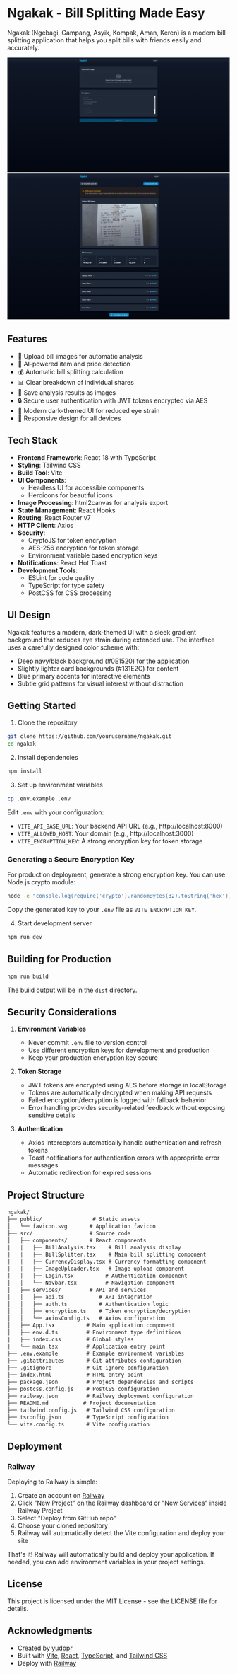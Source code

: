 # Ngakak - Bill Splitting Made Easy

Ngakak (Ngebagi, Gampang, Asyik, Kompak, Aman, Keren) is a modern bill splitting application that helps you split bills with friends easily and accurately.

![Screenshot_1](Screenshot_8-3-2025_21155.jpeg)
![Screenshot_1](Screenshot_8-3-2025_21713.jpeg)
## Features

- 📸 Upload bill images for automatic analysis
- 🤖 AI-powered item and price detection
- 💰 Automatic bill splitting calculation
- 📊 Clear breakdown of individual shares
- 💾 Save analysis results as images
- 🔒 Secure user authentication with JWT tokens encrypted via AES
- 🎨 Modern dark-themed UI for reduced eye strain
- 📱 Responsive design for all devices

## Tech Stack

- **Frontend Framework**: React 18 with TypeScript
- **Styling**: Tailwind CSS
- **Build Tool**: Vite
- **UI Components**: 
  - Headless UI for accessible components
  - Heroicons for beautiful icons
- **Image Processing**: html2canvas for analysis export
- **State Management**: React Hooks
- **Routing**: React Router v7
- **HTTP Client**: Axios
- **Security**:
  - CryptoJS for token encryption
  - AES-256 encryption for token storage
  - Environment variable based encryption keys
- **Notifications**: React Hot Toast
- **Development Tools**:
  - ESLint for code quality
  - TypeScript for type safety
  - PostCSS for CSS processing

## UI Design

Ngakak features a modern, dark-themed UI with a sleek gradient background that reduces eye strain during extended use. The interface uses a carefully designed color scheme with:

- Deep navy/black background (#0E1520) for the application
- Slightly lighter card backgrounds (#131E2C) for content
- Blue primary accents for interactive elements
- Subtle grid patterns for visual interest without distraction

## Getting Started

1. Clone the repository
```bash
git clone https://github.com/yourusername/ngakak.git
cd ngakak
```

2. Install dependencies
```bash
npm install
```

3. Set up environment variables
```bash
cp .env.example .env
```
Edit `.env` with your configuration:
- `VITE_API_BASE_URL`: Your backend API URL (e.g., http://localhost:8000)
- `VITE_ALLOWED_HOST`: Your domain (e.g., http://localhost:3000)
- `VITE_ENCRYPTION_KEY`: A strong encryption key for token storage

### Generating a Secure Encryption Key

For production deployment, generate a strong encryption key. You can use Node.js crypto module:

```bash
node -e "console.log(require('crypto').randomBytes(32).toString('hex'))"
```

Copy the generated key to your `.env` file as `VITE_ENCRYPTION_KEY`.

4. Start development server
```bash
npm run dev
```

## Building for Production

```bash
npm run build
```

The build output will be in the `dist` directory.

## Security Considerations

1. **Environment Variables**
   - Never commit `.env` file to version control
   - Use different encryption keys for development and production
   - Keep your production encryption key secure

2. **Token Storage**
   - JWT tokens are encrypted using AES before storage in localStorage
   - Tokens are automatically decrypted when making API requests
   - Failed encryption/decryption is logged with fallback behavior
   - Error handling provides security-related feedback without exposing sensitive details

3. **Authentication**
   - Axios interceptors automatically handle authentication and refresh tokens
   - Toast notifications for authentication errors with appropriate error messages
   - Automatic redirection for expired sessions

## Project Structure

```
ngakak/
├── public/                # Static assets
│   └── favicon.svg       # Application favicon
├── src/                  # Source code
│   ├── components/       # React components
│   │   ├── BillAnalysis.tsx    # Bill analysis display
│   │   ├── BillSplitter.tsx    # Main bill splitting component
│   │   ├── CurrencyDisplay.tsx # Currency formatting component
│   │   ├── ImageUploader.tsx   # Image upload component
│   │   ├── Login.tsx          # Authentication component
│   │   └── Navbar.tsx         # Navigation component
│   ├── services/         # API and services
│   │   ├── api.ts           # API integration
│   │   ├── auth.ts          # Authentication logic
│   │   ├── encryption.ts    # Token encryption/decryption
│   │   └── axiosConfig.ts   # Axios configuration
│   ├── App.tsx          # Main application component
│   ├── env.d.ts         # Environment type definitions
│   ├── index.css        # Global styles
│   └── main.tsx         # Application entry point
├── .env.example         # Example environment variables
├── .gitattributes       # Git attributes configuration
├── .gitignore           # Git ignore configuration
├── index.html           # HTML entry point
├── package.json         # Project dependencies and scripts
├── postcss.config.js    # PostCSS configuration
├── railway.json         # Railway deployment configuration
├── README.md           # Project documentation
├── tailwind.config.js   # Tailwind CSS configuration
├── tsconfig.json        # TypeScript configuration
└── vite.config.ts       # Vite configuration
```

## Deployment

### Railway

Deploying to Railway is simple:

1. Create an account on [Railway](https://railway.app)
2. Click "New Project" on the Railway dashboard or "New Services" inside Railway Project
3. Select "Deploy from GitHub repo"
4. Choose your cloned repository
5. Railway will automatically detect the Vite configuration and deploy your site

That's it! Railway will automatically build and deploy your application. If needed, you can add environment variables in your project settings.

## License

This project is licensed under the MIT License - see the LICENSE file for details.

## Acknowledgments
- Created by [yudopr](https://github.com/yudopr11)
- Built with [Vite](https://vitejs.dev/), [React](https://reactjs.org/), [TypeScript](https://www.typescriptlang.org/), and [Tailwind CSS](https://tailwindcss.com/)
- Deploy with [Railway](https://railway.app)
